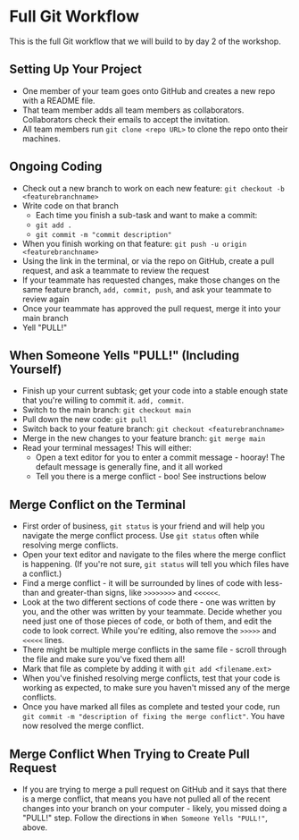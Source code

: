 # Full Git Workflow

This is the full Git workflow that we will build to by day 2 of the workshop.

## Setting Up Your Project

* One member of your team goes onto GitHub and creates a new repo with a README file.
* That team member adds all team members as collaborators. Collaborators check their emails to accept the invitation.
* All team members run `git clone <repo URL>` to clone the repo onto their machines.

## Ongoing Coding

* Check out a new branch to work on each new feature: `git checkout -b <featurebranchname>`
* Write code on that branch
    * Each time you finish a sub-task and want to make a commit:
    * `git add .`
    * `git commit -m "commit description"`
* When you finish working on that feature: `git push -u origin <featurebranchname>`
* Using the link in the terminal, or via the repo on GitHub, create a pull request, and ask a teammate to review the request
* If your teammate has requested changes, make those changes on the same feature branch, `add, commit, push`, and ask your teammate to review again
* Once your teammate has approved the pull request, merge it into your main branch
* Yell "PULL!"

## When Someone Yells "PULL!" (Including Yourself)

* Finish up your current subtask; get your code into a stable enough state that you're willing to commit it. `add, commit`.
* Switch to the main branch: `git checkout main`
* Pull down the new code: `git pull`
* Switch back to your feature branch: `git checkout <featurebranchname>`
* Merge in the new changes to your feature branch: `git merge main`
* Read your terminal messages! This will either:
    * Open a text editor for you to enter a commit message - hooray! The default message is generally fine, and it all worked
    * Tell you there is a merge conflict - boo! See instructions below

## Merge Conflict on the Terminal

* First order of business, `git status` is your friend and will help you navigate the merge conflict process. Use `git status` often while resolving merge conflicts.
* Open your text editor and navigate to the files where the merge conflict is happening. (If you're not sure, `git status` will tell you which files have a conflict.)
* Find a merge conflict - it will be surrounded by lines of code with less-than and greater-than signs, like `>>>>>>>>` and `<<<<<<`.
* Look at the two different sections of code there - one was written by you, and the other was written by your teammate. Decide whether you need just one of those pieces of code, or both of them, and edit the code to look correct. While you're editing, also remove the `>>>>>` and `<<<<<` lines.
* There might be multiple merge conflicts in the same file - scroll through the file and make sure you've fixed them all!
* Mark that file as complete by adding it with `git add <filename.ext>`
* When you've finished resolving merge conflicts, test that your code is working as expected, to make sure you haven't missed any of the merge conflicts.
* Once you have marked all files as complete and tested your code, run `git commit -m "description of fixing the merge conflict"`. You have now resolved the merge conflict.

## Merge Conflict When Trying to Create Pull Request

* If you are trying to merge a pull request on GitHub and it says that there is a merge conflict, that means you have not pulled all of the recent changes into your branch on your computer - likely, you missed doing a "PULL!" step. Follow the directions in `When Someone Yells "PULL!"`, above.
